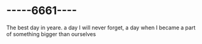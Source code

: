 # -----6661----
The best  day in yeare. a day I will never forget, a day when I became a part of something bigger than ourselves
